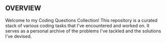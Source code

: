 ## OVERVIEW
Welcome to my Coding Questions Collection! This repository is a curated stack of various coding tasks that I've encountered and worked on. It serves as a personal archive of the problems I've tackled and the solutions I've devised.

